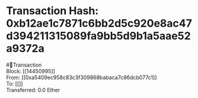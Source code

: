 
Transaction Hash: 0xb12ae1c7871c6bb2d5c920e8ac47d394211315089fa9bb5d9b1a5aae52a9372a
====================================================================================
  
#💸Transaction  
Block: [[14450995]]  
From: [[0xa5409ec958c83c3f309868babaca7c86dcb077c1]]  
To: [[]]  
Transferred: 0.0 Ether